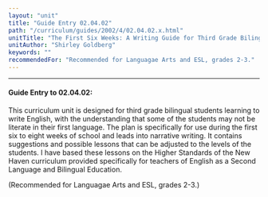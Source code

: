 ```yaml
---
layout: "unit"
title: "Guide Entry 02.04.02"
path: "/curriculum/guides/2002/4/02.04.02.x.html"
unitTitle: "The First Six Weeks: A Writing Guide for Third Grade Bilingual Class"
unitAuthor: "Shirley Goldberg"
keywords: ""
recommendedFor: "Recommended for Languagae Arts and ESL, grades 2-3."
---
```

<body>
<hr/>
<h4>
Guide Entry to 02.04.02:
</h4>
<p>
This curriculum unit is designed for third grade bilingual students learning to write English, with the understanding that some of the students may not be literate in their first language. The plan is specifically for use during the first six to eight weeks of school and leads into narrative writing. It contains suggestions and possible lessons that can be adjusted to the levels of the students. I have based these lessons on the Higher Standards of the New Haven curriculum provided specifically for teachers of English as a Second Language and Bilingual Education.
</p>
<p>
(Recommended for Languagae Arts and ESL, grades 2-3.)
</p>
</body>